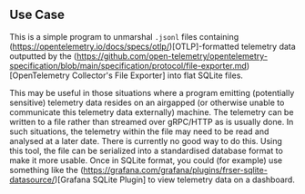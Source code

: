 ## Use Case
This is a simple program to unmarshal `.jsonl` files containing (https://opentelemetry.io/docs/specs/otlp/)[OTLP]-formatted telemetry data outputted by the (https://github.com/open-telemetry/opentelemetry-specification/blob/main/specification/protocol/file-exporter.md)[OpenTelemetry Collector's File Exporter] into flat SQLite files.

This may be useful in those situations where a program emitting (potentially sensitive) telemetry data resides on an airgapped (or otherwise unable to communicate this telemetry data externally) machine. The telemetry can be written to a file rather than streamed over gRPC/HTTP as is usually done.
In such situations, the telemetry within the file may need to be read and analysed at a later date. There is currently no good way to do this. Using this tool, the file can be serialized into a standardised database format to make it more usable.
Once in SQLite format, you could (for example) use something like the (https://grafana.com/grafana/plugins/frser-sqlite-datasource/)[Grafana SQLite Plugin] to view telemetry data on a dashboard.
